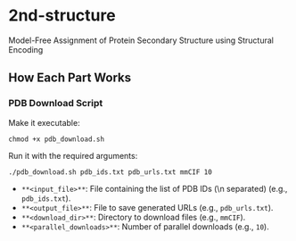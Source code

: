 # 2nd-structure

Model-Free Assignment of Protein Secondary Structure using Structural Encoding

## How Each Part Works

### PDB Download Script

Make it executable:

```
chmod +x pdb_download.sh
```

Run it with the required arguments:

```
./pdb_download.sh pdb_ids.txt pdb_urls.txt mmCIF 10
```

*   `**<input_file>**`: File containing the list of PDB IDs (\\n separated) (e.g., `pdb_ids.txt`).
*   `**<output_file>**`: File to save generated URLs (e.g., `pdb_urls.txt`).
*   `**<download_dir>**`: Directory to download files (e.g., `mmCIF`).
*   `**<parallel_downloads>**`: Number of parallel downloads (e.g., `10`).